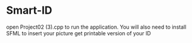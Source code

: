 # Smart-ID
 
open Project02 (3).cpp
to run the application.
You will also need to install SFML to insert your picture get printable version of your ID

